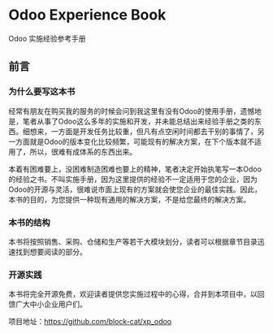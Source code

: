 # Odoo Experience Book

Odoo 实施经验参考手册

## 前言

### 为什么要写这本书

经常有朋友在购买我的服务的时候会问到我这里有没有Odoo的使用手册，遗憾地是，笔者从事了Odoo这么多年的实施和开发，并未能总结出来经验手册之类的东西。细想来，一方面是开发任务比较重，但凡有点空闲时间都去干别的事情了，另一方面就是Odoo的版本变化比较频繁，可能现有的解决方案，在下个版本就不适用了，所以，很难有成体系的东西出来。

本着有困难要上，没困难制造困难也要上的精神，笔者决定开始执笔写一本Odoo的经验之书。不叫实施手册，因为这里提供的经验不一定适用于您的企业，因为Odoo的开源与灵活，很难说市面上现有的方案就会使您企业的最佳实践。因此，本书的目的，为您提供一种现有通用的解决方案，不是给您最终的解决方案。

### 本书的结构

本书将按照销售、采购、仓储和生产等若干大模块划分，读者可以根据章节目录迅速找到想要阅读的部分。

### 开源实践

本书将完全开源免费，欢迎读者提供您实施过程中的心得，合并到本项目中，以回馈广大中小企业用户们。

项目地址：https://github.com/block-cat/xp_odoo